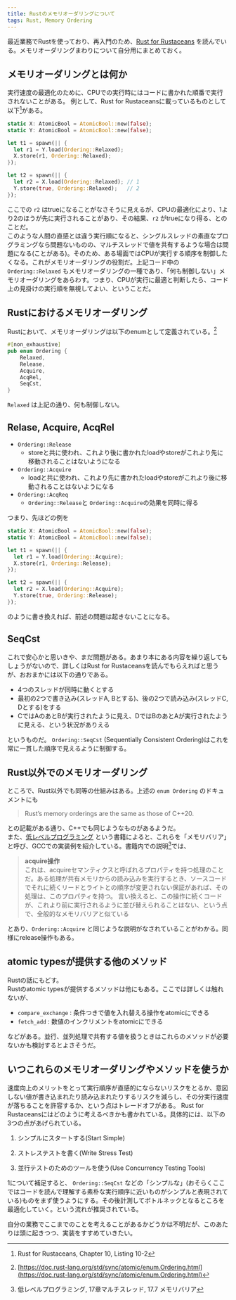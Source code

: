 ```yaml
---
title: Rustのメモリオーダリングについて
tags: Rust, Memory Ordering
---
```


最近業務でRustを使っており、再入門のため、[Rust for Rustaceans](https://rust-for-rustaceans.com/) を読んでいる。メモリオーダリングまわりについて自分用にまとめておく。

<!--more-->

## メモリオーダリングとは何か

実行速度の最適化のために、CPUでの実行時にはコードに書かれた順番で実行されないことがある。
例として、Rust for Rustaceansに載っているものとして以下[^1]がある。

```rust
static X: AtomicBool = AtomicBool::new(false);
static Y: AtomicBool = AtomicBool::new(false);

let t1 = spawn(|| {
  let r1 = Y.load(Ordering::Relaxed);
  X.store(r1, Ordering::Relaxed);
});

let t2 = spawn(|| {
  let r2 = X.load(Ordering::Relaxed); // 1
  Y.store(true, Ordering::Relaxed);   // 2
});
```

ここでの `r2` はtrueになることがなさそうに見えるが、CPUの最適化により、1より2のほうが先に実行されることがあり、その結果、`r2` がtrueになり得る、とのことだ。<br>
このような人間の直感とは違う実行順になると、シングルスレッドの素直なプログラミングなら問題ないものの、マルチスレッドで値を共有するような場合は問題になる(ことがある)。そのため、ある場面ではCPUが実行する順序を制御したくなる。これがメモリオーダリングの役割だ。上記コード中の `Ordering::Relaxed` もメモリオーダリングの一種であり、「何も制御しない」メモリオーダリングをあらわす。つまり、CPUが実行に最適と判断したら、コード上の見掛けの実行順を無視してよい、ということだ。

## Rustにおけるメモリオーダリング

Rustにおいて、メモリオーダリングは以下のenumとして定義されている。[^2]

```rust
#[non_exhaustive]
pub enum Ordering {
    Relaxed,
    Release,
    Acquire,
    AcqRel,
    SeqCst,
}
```

`Relaxed` は上記の通り、何も制御しない。

## Relase, Acquire, AcqRel

- `Ordering::Release`
   - storeと共に使われ、これより後に書かれたloadやstoreがこれより先に移動されることはないようになる
- `Ordering::Acquire`
    - loadと共に使われ、これより先に書かれたloadやstoreがこれより後に移動されることはないようになる
- `Ordering::AcqReq`
    - `Ordering::Release`と `Ordering::Acquire`の効果を同時に得る

つまり、先ほどの例を


```rust
static X: AtomicBool = AtomicBool::new(false);
static Y: AtomicBool = AtomicBool::new(false);

let t1 = spawn(|| {
  let r1 = Y.load(Ordering::Acquire);
  X.store(r1, Ordering::Release);
});

let t2 = spawn(|| {
  let r2 = X.load(Ordering::Acquire);
  Y.store(true, Ordering::Release);
});
```

のように書き換えれば、前述の問題は起きないことになる。

## SeqCst

これで安心かと思いきや、まだ問題がある。あまり本にある内容を繰り返してもしょうがないので、詳しくはRust for Rustaceansを読んでもらえればと思うが、おおまかには以下の通りである。

- 4つのスレッドが同時に動くとする
- 最初の2つで書き込み(スレッドA, Bとする)、後の2つで読み込み(スレッドC, Dとする)をする
- CではAのあとBが実行されたように見え、DではBのあとAが実行されたように見える、という状況がありえる

というものだ。 `Ordering::SeqCst` (Sequentially Consistent Ordering)はこれを常に一貫した順序で見えるように制御する。

## Rust以外でのメモリオーダリング

ところで、Rust以外でも同等の仕組みはある。上述の `enum Ordering` のドキュメントにも

> Rust’s memory orderings are the same as those of C++20.

との記載がある通り、C++でも同じようなものがあるようだ。<br>
また、[低レベルプログラミング](https://www.amazon.co.jp/dp/4798155039) という書籍によると、これらを「メモリバリア」と呼び、GCCでの実装例を紹介している。書籍内での説明[^3]では、

> **acquire操作**<br>
> これは、acquireセマンティクスと呼ばれるプロパティを持つ処理のことだ。ある処理が共有メモリからの読み込みを実行するとき、ソースコードでそれに続くリードとライトとの順序が変更されない保証があれば、その処理は、このプロパティを持つ。
> 言い換えると、この操作に続くコードが、これより前に実行されるように並び替えられることはない、という点で、全般的なメモリバリアと似ている

とあり、`Ordering::Acquire` と同じような説明がなされていることがわかる。同様にrelease操作もある。

## atomic typesが提供する他のメソッド

Rustの話にもどす。<br>
Rustのatomic typesが提供するメソッドは他にもある。ここでは詳しくは触れないが、

- `compare_exchange` : 条件つきで値を入れ替える操作をatomicにできる
- `fetch_add` : 数値のインクリメントをatomicにできる

などがある。並行、並列処理で共有する値を扱うときはこれらのメソッドが必要ないかも検討するとよさそうだ。

## いつこれらのメモリオーダリングやメソッドを使うか

速度向上のメリットをとって実行順序が直感的にならないリスクをとるか、意図しない値が書き込まれたり読み込まれたりするリスクを減らし、その分実行速度が落ちることを許容するか、という点はトレードオフがある。
Rust for Rustaceansにはどのように考えるべきかも書かれている。具体的には、以下の3つの点があげられている。

1. シンプルにスタートする(Start Simple)

2. ストレステストを書く(Write Stress Test)
3. 並行テストのためのツールを使う(Use Concurrency Testing Tools)

1について補足すると、 `Ordering::SeqCst` などの「シンプルな」(おそらくここではコードを読んで理解する素朴な実行順序に近いものがシンプルと表現されている)ものをまず使うようにする。その後計測してボトルネックとなるところを最適化していく。という流れが推奨されている。

自分の業務でここまでのことを考えることがあるかどうかは不明だが、このあたりは頭に起きつつ、実装をすすめていきたい。

[^1]: Rust for Rustaceans, Chapter 10, Listing 10-2
[^2]: [https://doc.rust-lang.org/std/sync/atomic/enum.Ordering.html](https://doc.rust-lang.org/std/sync/atomic/enum.Ordering.html)
[^3]: 低レベルプログラミング, 17章マルチスレッド, 17.7 メモリバリア
